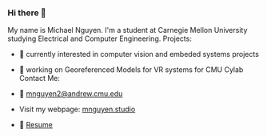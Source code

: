 ### Hi there 👋
My name is Michael Nguyen. I'm a student at Carnegie Mellon University studying Electrical and Computer Engineering.
Projects:
- :rocket: currently interested in computer vision and embeded systems projects
- :telescope: working on Georeferenced Models for VR systems for CMU Cylab
Contact Me:
- :email: [mnguyen2@andrew.cmu.edu](mailto:mnguyen2@andrew.cmu.edu)

- Visit my webpage: [mnguyen.studio](https://mnguyen.studio)
- :page_facing_up: [Resume](https://mnguyen.studio/documents/mnguyen_resume.pdf)

<!--
**Sumguy31/sumguy31** is a ✨ _special_ ✨ repository because its `README.md` (this file) appears on your GitHub profile.

Here are some ideas to get you started:

- 🔭 I’m currently working on ...
- 🌱 I’m currently learning ...
- 👯 I’m looking to collaborate on ...
- 🤔 I’m looking for help with ...
- 💬 Ask me about ...
- 📫 How to reach me: ...
- 😄 Pronouns: ...
- ⚡ Fun fact: ...
-->
